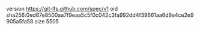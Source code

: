 version https://git-lfs.github.com/spec/v1
oid sha256:0ed67e8500aa7f9eaa5c5f0c042c3fa992dd4f39661aa6d9a4ce2e9905a5fa58
size 5505
